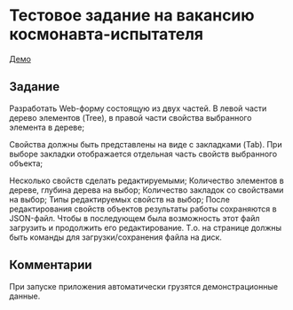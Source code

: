 # Тестовое задание на вакансию космонавта-испытателя

[Демо](https://www.seccode.maxello.pro/)

## Задание

Разработать Web-форму состоящую из двух частей. В левой части дерево элементов (Tree), в правой части свойства выбранного элемента в дереве;

Свойства должны быть представлены на виде с закладками (Tab). При выборе закладки отображается отдельная часть свойств выбранного объекта;

Несколько свойств сделать редактируемыми;
Количество элементов в дереве, глубина дерева на выбор;
Количество закладок со свойствами на выбор;
Типы редактируемых свойств на выбор;
После редактирования свойств объектов результаты работы сохраняются в JSON-файл. Чтобы в последующем была возможность этот файл загрузить и продолжить его редактирование. Т.о. на странице должны быть команды для загрузки/сохранения файла на диск.

## Комментарии

При запуске приложения автоматически грузятся демонстрационные данные.
